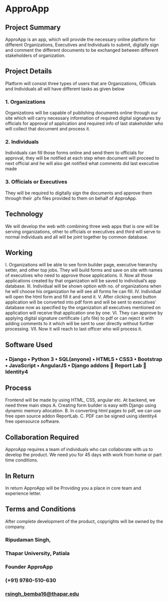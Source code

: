 # ApproApp

## Project Summary
ApproApp is an app, which will provide the necessary online platform for different Organizations, Executives and Individuals to submit, digitally sign and comment the different documents to be exchanged between different stakeholders of organization.

## Project Details
Platform will consist three types of users that are Organizations, Officials and Individuals all will have different tasks as given below

### 1.	Organizations
Organizations will be capable of publishing documents online through our site which will carry necessary information of required digital signatures by officials for approval of application and required info of last stakeholder who will collect that document and process it.

### 2.	Individuals
Individuals can fill those forms online and send them to officials for approval, they will be notified at each step when document will proceed to next official and he will also get notified what comments did last executive made

### 3.	Officials or Executives
They will be required to digitally sign the documents and approve them through their .pfx files provided to them on behalf of ApproApp.

## Technology
We will develop the web with combining three web apps that is one will be serving organizations, other to officials or executives and third will serve to normal individuals and all will be joint together by common database.

## Working
I.	Organizations will be able to see form builder page, executive hierarchy setter, and other top jobs. They will build forms and save on site with names of executives who need to approve those applications.
II.	Now all those applications created by that organization will be saved to individual’s app database.
III.	Individual will be shown option with no. of organizations when he will choose his organization he will see all forms he can fill.
IV.	Individual will open the html form and fill it and send it.
V.	After clicking send button application will be converted into pdf form and will be sent to executives’ database now as specified by the organization all executives mentioned on application will receive that application one by one.
VI.	They can approve by applying digital signature certificate (.pfx file) to pdf or can reject it with adding comments to it which will be sent to user directly without further processing.
VII.	Now it will reach to last officer who will process it.

## Software Used
### •	Django •	Python 3 •	SQL(anyone) •	HTML5 •	CSS3 •	Bootstrap •	JavaScript •	AngularJS •	Django addons 	Report Lab 	Identity4

## Process
Frontend will be made by using HTML, CSS, angular etc.
At backend, we need three main steps 
A.	Creating form builder is easy with Django using dynamic memory allocation.
B.	In converting html pages to pdf, we can use free open source addon ReportLab.
C.	PDF can be signed using identity4 free opensource software.

## Collaboration Required
ApproApp requires a team of individuals who can collaborate with us to develop the product. We need you for 45 days with work from home or part time conditions.

## In Return
In return ApproApp will be Providing you a place in core team and experience letter.

## Terms and Conditions
After complete development of the product, copyrights will be owned by the company.



### Ripudaman Singh,
### Thapar University, Patiala
### Founder ApproApp
### (+91) 9780-510-630
### rsingh_bemba16@thapar.edu
